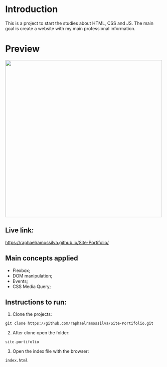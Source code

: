 # Introduction

This is a project to start the studies about HTML, CSS and JS.
The main goal is create a website with my main professional information.

# Preview

<img src="https://github.com/raphaelramossilva/Site-Portifolio/blob/main/preview.png" height="500"/>

## Live link:

https://raphaelramossilva.github.io/Site-Portifolio/

## Main concepts applied

- Flexbox;
- DOM manipulation;
- Events;
- CSS Media Query;

## Instructions to run:

1. Clone the projects:

```
git clone https://github.com/raphaelramossilva/Site-Portifolio.git
```

2. After clone open the folder:

```
site-portifolio
```

3. Open the index file with the browser:

```
index.html
```
